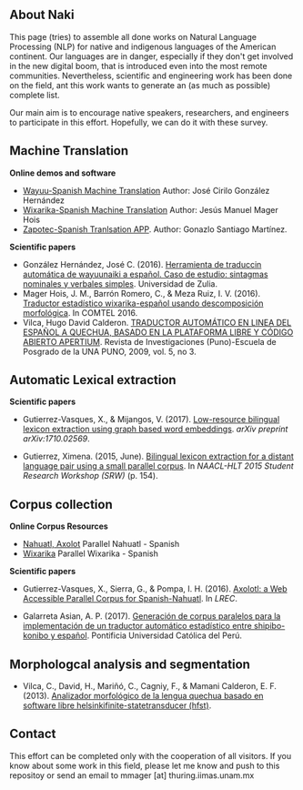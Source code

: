 ## About Naki

This page (tries) to assemble all done works on Natural Language Processing (NLP) for native and indigenous languages of the American continent. Our languages are in danger, especially if they don't get involved in the new digital boom, that is introduced even into the most remote communities. Nevertheless, scientific and engineering work has been done on the field, ant this work wants to generate an (as much as possible) complete list. 

Our main aim is to encourage native speakers, researchers, and engineers to participate in this effort. Hopefully, we can do it with these survey. 


## Machine Translation

**Online demos and software**

- [Wayuu-Spanish Machine Translation](http://142.4.219.173/wt/) Author: José Cirilo González Hernández
- [Wixarika-Spanish Machine Translation](http://turing.iimas.unam.mx/wix/) Author: Jesús Manuel Mager Hois
- [Zapotec-Spanish Tranlsation APP](https://play.google.com/store/apps/details?id=com.SimplesoftMx.Didxazapp&hl=es). Author: Gonazlo Santiago Martínez. 

**Scientific papers**

- González Hernández, José C. (2016). [Herramienta de traduccin automática de wayuunaiki a español. Caso de estudio: sintagmas nominales y verbales simples](https://www.dropbox.com/s/kqfos49lw36oras/Trabajo%20Especial%20de%20Grado.pdf?dl=0). Universidad de Zulia. 
- Mager Hois, J. M., Barrón Romero, C., & Meza Ruiz, I. V. (2016). [Traductor estadístico wixarika-español usando descomposición morfológica](http://code.kiutz.com/arts/COMTEL2016.pdf). In COMTEL 2016.
- Vilca, Hugo David Calderon. [TRADUCTOR AUTOMÁTICO EN LINEA DEL ESPAÑOL A QUECHUA, BASADO EN LA PLATAFORMA LIBRE Y CÓDIGO ABIERTO APERTIUM](http://epg.unap.edu.pe/epgrd/investigacion/revistas/2009/7.pdf). Revista de Investigaciones (Puno)-Escuela de Posgrado de la UNA PUNO, 2009, vol. 5, no 3.

## Automatic Lexical extraction

**Scientific papers**

- Gutierrez-Vasques, X., & Mijangos, V. (2017). [Low-resource bilingual lexicon extraction using graph based word embeddings](https://pdfs.semanticscholar.org/1968/e574af144ca6ecbfe770de031a5f7f96aee6.pdf). _arXiv preprint arXiv:1710.02569_.

- Gutierrez, Ximena. (2015, June). [Bilingual lexicon extraction for a distant language pair using a small parallel corpus](http://www.anthology.aclweb.org/N/N15/N15-2021.pdf). In _NAACL-HLT 2015 Student Research Workshop (SRW)_ (p. 154).

## Corpus collection

**Online Corpus Resources**

- [Nahuatl, Axolot](http://www.corpus.unam.mx/axolotl/) Parallel Nahuatl - Spanish
- [Wixarika](https://raw.githubusercontent.com/pywirrarika/wixarikacorpora/master/largecorpus.wixes) Parallel Wixarika - Spanish

**Scientific papers**

- Gutierrez-Vasques, X., Sierra, G., & Pompa, I. H. (2016). [Axolotl: a Web Accessible Parallel Corpus for Spanish-Nahuatl](http://www.lrec-conf.org/proceedings/lrec2016/pdf/1068_Paper.pdf). In _LREC_.

- Galarreta Asian, A. P. (2017). [Generación de corpus paralelos para la implementación de un traductor automático estadístico entre shipibo-konibo y español](http://tesis.pucp.edu.pe/repositorio/handle/123456789/8325). Pontificia Universidad Católica del Perú.

## Morphologcal analysis and segmentation

- Vilca, C., David, H., Mariñó, C., Cagniy, F., & Mamani Calderon, E. F. (2013). [Analizador morfológico de la lengua quechua basado en software libre helsinkifinite-statetransducer (hfst)](http://app.tecsup.edu.pe/file/sga/documentos/revistaIi/Ii_1/6.pdf).

<!---

## People

- Castro Cavero, Indhira.
- Farfán Madariaga, Jaime.
- González Hernández, José Cirilo.
- Gutierrez, Ximena.
- Mager, Manuel.
- Meza, Ivan.
- Sierra, Gerado.

-->

## Contact

This effort can be completed only with the cooperation of all visitors. If you know about some work in this field, please let me know and push to this repositoy or send an email to mmager [at] thuring.iimas.unam.mx

